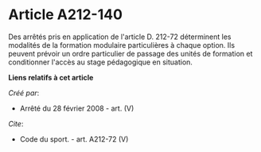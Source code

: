 # Article A212-140

Des arrêtés pris en application de l'article D. 212-72 déterminent les modalités de la formation modulaire particulières à
chaque option. Ils peuvent prévoir un ordre particulier de passage des unités de formation et conditionner l'accès au stage
pédagogique en situation.

**Liens relatifs à cet article**

_Créé par_:

  - Arrêté du 28 février 2008 - art. (V)

_Cite_:

  - Code du sport. - art. A212-72 (V)
